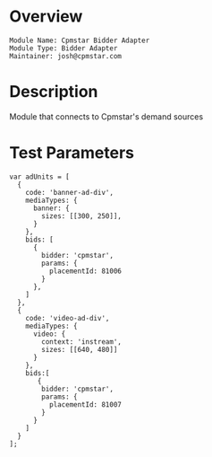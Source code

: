 # Overview

```
Module Name: Cpmstar Bidder Adapter
Module Type: Bidder Adapter
Maintainer: josh@cpmstar.com
```

# Description

Module that connects to Cpmstar's demand sources

# Test Parameters
```
var adUnits = [
  {
    code: 'banner-ad-div',
    mediaTypes: {
      banner: {
        sizes: [[300, 250]],
      }
    },
    bids: [
      {
        bidder: 'cpmstar',
        params: {
          placementId: 81006
        }
      },
    ]
  },
  {
    code: 'video-ad-div',
    mediaTypes: {
      video: {
        context: 'instream',
        sizes: [[640, 480]]
      }
    },
    bids:[
       {
        bidder: 'cpmstar',
        params: {
          placementId: 81007
        }
      }
    ]
  }
];
```